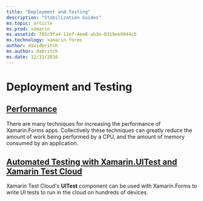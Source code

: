```yaml
---
title: "Deployment and Testing"
description: "Stabilization Guides"
ms.topic: article
ms.prod: xamarin
ms.assetid: 705c9fa4-12ef-4ee0-ab3e-8319ee9944c5
ms.technology: xamarin-forms
author: davidbritch
ms.author: dabritch
ms.date: 12/31/2016
---
```


# Deployment and Testing

## [Performance](performance.md)

There are many techniques for increasing the performance of Xamarin.Forms apps. Collectively these techniques can greatly reduce the amount of work being performed by a CPU, and the amount of memory consumed by an application.

## [Automated Testing with Xamarin.UITest and Xamarin Test Cloud](uitest-and-test-cloud.md)

Xamarin Test Cloud's **UITest** component can be used with Xamarin.Forms to write UI tests to run in the cloud on hundreds of devices.
